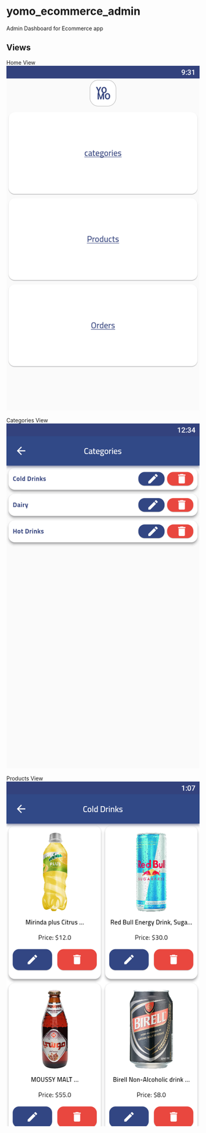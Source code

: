 # yomo_ecommerce_admin

Admin Dashboard for Ecommerce app

## Views

Home View
![](assets/images/screen_shots/home.png)

Categories View
![](assets/images/screen_shots/categories.png)

Products View
![](assets/images/screen_shots/products_view.png)